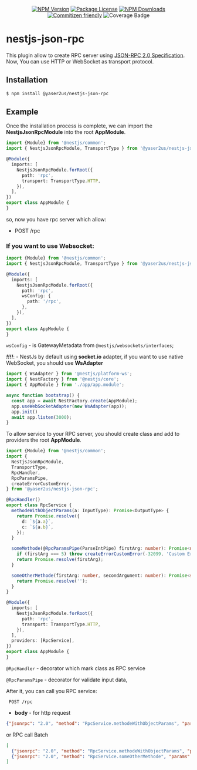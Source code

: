 <p align='center'>
  <a href="https://www.npmjs.com/package/@yaser2us/nestjs-json-rpc" target="_blank"><img src="https://img.shields.io/npm/v/@yaser2us/nestjs-json-rpc.svg" alt="NPM Version" /></a>
  <a href="https://www.npmjs.com/package/@yaser2us/nestjs-json-rpc" target="_blank"><img src="https://img.shields.io/npm/l/@yaser2us/nestjs-json-rpc.svg" alt="Package License" /></a>
  <a href="https://www.npmjs.com/package/@yaser2us/nestjs-json-rpc" target="_blank"><img src="https://img.shields.io/npm/dm/@yaser2us/nestjs-json-rpc.svg" alt="NPM Downloads" /></a>
  <a href="http://commitizen.github.io/cz-cli/" target="_blank"><img src="https://img.shields.io/badge/commitizen-friendly-brightgreen.svg" alt="Commitizen friendly" /></a>
  <img src="https://img.shields.io/endpoint?url=https://gist.githubusercontent.com/klerick/02a4c98cf7008fea2af70dc2d50f4cb7/raw/nestjs-json-rpc.json" alt="Coverage Badge" />
</p>

# nestjs-json-rpc

This plugin allow to create RPC server using [JSON-RPC 2.0 Specification](https://www.jsonrpc.org/specification). 
Now, You can use HTTP or WebSocket as transport protocol.

## Installation

```bash  
$ npm install @yaser2us/nestjs-json-rpc
```  
## Example

Once the installation process is complete, we can import the **NestjsJsonRpcModule** into the root **AppModule**.

```typescript
import {Module} from '@nestjs/common';
import { NestjsJsonRpcModule, TransportType } from '@yaser2us/nestjs-json-rpc';

@Module({
  imports: [
    NestjsJsonRpcModule.forRoot({
      path: 'rpc',
      transport: TransportType.HTTP,
    }),
  ],
})
export class AppModule {
}
```
so, now you have rpc server which allow:
- POST /rpc

### If you want to use Websocket: 

```typescript
import {Module} from '@nestjs/common';
import { NestjsJsonRpcModule, TransportType } from '@yaser2us/nestjs-json-rpc';

@Module({
  imports: [
    NestjsJsonRpcModule.forRoot({
      path: 'rpc',
      wsConfig: {
        path: '/rpc',
      },
    }),
  ],
})
export class AppModule {
}
```
`wsConfig` - is GatewayMetadata from `@nestjs/websockets/interfaces`;

***!!!!***: - NestJs by default using **socket.io** adapter, if you want to use native WebSocket, you should use  **WsAdapter**
```typescript
import { WsAdapter } from '@nestjs/platform-ws';
import { NestFactory } from '@nestjs/core';
import { AppModule } from './app/app.module';

async function bootstrap() {
  const app = await NestFactory.create(AppModule);
  app.useWebSocketAdapter(new WsAdapter(app));
  app.init()
  await app.listen(3000);
}
```

To allow service to your RPC server, you should create class and add to providers the root **AppModule**.

```typescript
import {Module} from '@nestjs/common';
import { 
  NestjsJsonRpcModule, 
  TransportType,
  RpcHandler,
  RpcParamsPipe,
  createErrorCustomError,
} from '@yaser2us/nestjs-json-rpc';

@RpcHandler()
export class RpcService {
  methodeWithObjectParams(a: InputType): Promise<OutputType> {
    return Promise.resolve({
      d: `${a.a}`,
      c: `${a.b}`,
    });
  }

  someMethode(@RpcParamsPipe(ParseIntPipe) firstArg: number): Promise<number> {
    if (firstArg === 5) throw createErrorCustomError(-32099, 'Custom Error');
    return Promise.resolve(firstArg);
  }

  someOtherMethode(firstArg: number, secondArgument: number): Promise<string> {
    return Promise.resolve('');
  }
}

@Module({
  imports: [
    NestjsJsonRpcModule.forRoot({
      path: 'rpc',
      transport: TransportType.HTTP,
    }),
  ],
  providers: [RpcService],
})
export class AppModule {
}
```
`@RpcHandler` - decorator which mark class as RPC service

`@RpcParamsPipe` - decorator for validate input data, 


After it, you can call you RPC service: 

 ```
  POST /rpc
```

- **body** - for http request

```json
{"jsonrpc": "2.0", "method": "RpcService.methodeWithObjectParams", "params": {"a": 23}, "id": 1}
```

or RPC call Batch

```json
[
  {"jsonrpc": "2.0", "method": "RpcService.methodeWithObjectParams", "params": {"a": 23}, "id": 1},
  {"jsonrpc": "2.0", "method": "RpcService.someOtherMethode", "params": [1, 2], "id": 2}
]
```
